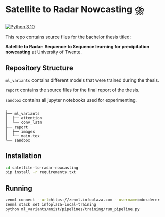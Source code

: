 # Satellite to Radar Nowcasting ⛈️

[![Python 3.10](https://img.shields.io/badge/python-3.10-brightgreen.svg)](#satellite-to-radar-nowcasting-⛈️)

This repo contains source files for the bachelor thesis titled:

**Satellite to Radar: Sequence to Sequence learning for precipitation nowcasting** at University of Twente.

## Repository Structure

`ml_variants` contains different models that were trained during the thesis.

`report` contains the source files for the final report of the thesis.

`sandbox` contains all jupyter notebooks used for experimenting.

```
.
├── ml_variants
│  ├── attention
│  └── conv_lstm
├── report
│  ├── images
│  └── main.tex
└── sandbox
```

## Installation

```bash
cd satellite-to-radar-nowcasting
pip install -r requirements.txt
```

## Running

```bash
zenml connect --url=https://zenml.infoplaza.com --username=mbruderer
zenml stack set infoplaza-local-training
python ml_variants/mnist/pipelines/training/run_pipeline.py
```
